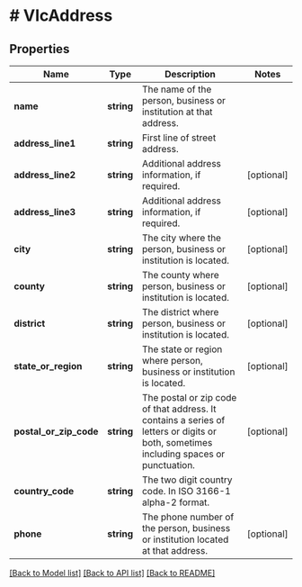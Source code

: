 # # VIcAddress

## Properties

Name | Type | Description | Notes
------------ | ------------- | ------------- | -------------
**name** | **string** | The name of the person, business or institution at that address. |
**address_line1** | **string** | First line of street address. |
**address_line2** | **string** | Additional address information, if required. | [optional]
**address_line3** | **string** | Additional address information, if required. | [optional]
**city** | **string** | The city where the person, business or institution is located. | [optional]
**county** | **string** | The county where person, business or institution is located. | [optional]
**district** | **string** | The district where person, business or institution is located. | [optional]
**state_or_region** | **string** | The state or region where person, business or institution is located. | [optional]
**postal_or_zip_code** | **string** | The postal or zip code of that address. It contains a series of letters or digits or both, sometimes including spaces or punctuation. | [optional]
**country_code** | **string** | The two digit country code. In ISO 3166-1 alpha-2 format. |
**phone** | **string** | The phone number of the person, business or institution located at that address. | [optional]

[[Back to Model list]](../../README.md#models) [[Back to API list]](../../README.md#endpoints) [[Back to README]](../../README.md)
